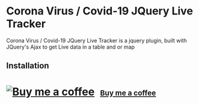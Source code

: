 # Corona Virus / Covid-19 JQuery Live Tracker

Corona Virus / Covid-19 JQuery Live Tracker is a jquery plugin, built with JQuery's Ajax to get Live data in a table and or map

## Installation

# <a class="bmc-button" target="_blank" href="https://www.buymeacoffee.com/ianaleck"><img src="https://cdn.buymeacoffee.com/buttons/bmc-new-btn-logo.svg" alt="Buy me a coffee"><span style="margin-left:15px;font-size:19px !important;">Buy me a coffee</span></a>
